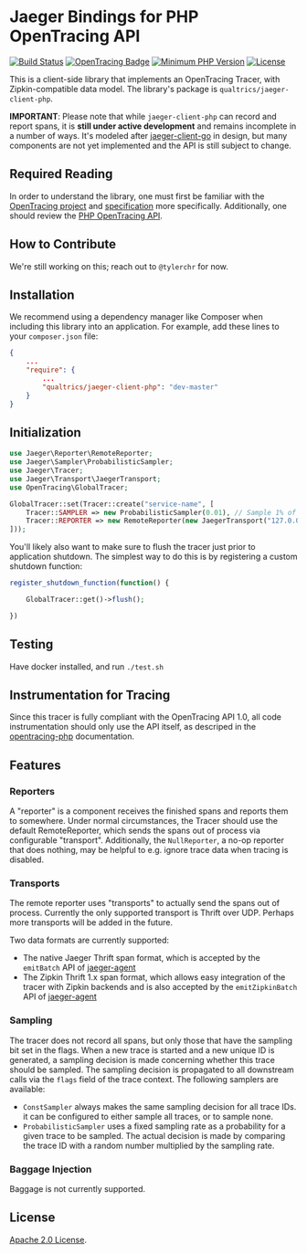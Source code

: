 # Jaeger Bindings for PHP OpenTracing API

[![Build Status](https://travis-ci.org/qualtrics/jaeger-client-php.svg?branch=master)](https://travis-ci.org/qualtrics/jaeger-client-php)
[![OpenTracing Badge](https://img.shields.io/badge/OpenTracing-enabled-blue.svg)](http://opentracing.io)
[![Minimum PHP Version](https://img.shields.io/badge/php-%3E%3D%205.6-8892BF.svg)](https://php.net/)
[![License](https://img.shields.io/badge/License-Apache%202.0-blue.svg)](https://github.com/qualtrics/jaeger-client-php/blob/master/LICENSE)

This is a client-side library that implements an OpenTracing Tracer, with Zipkin-compatible data model. The library's package is `qualtrics/jaeger-client-php`.

**IMPORTANT**: Please note that while `jaeger-client-php` can record and report spans, it is **still under active development** and remains incomplete in a number of ways. It's modeled after [jaeger-client-go](https://github.com/jaegertracing/jaeger-client-go) in design, but many components are not yet implemented and the API is still subject to change.

## Required Reading

In order to understand the library, one must first be familiar with the
[OpenTracing project](http://opentracing.io) and
[specification](http://opentracing.io/documentation/pages/spec.html) more specifically. Additionally, one should review the [PHP OpenTracing API](https://github.com/opentracing/opentracing-php/blob/master/README.md).

## How to Contribute

We're still working on this; reach out to `@tylerchr` for now.

## Installation

We recommend using a dependency manager like Composer when including this library into an application. For example, add these lines to your `composer.json` file:

```json
{
    ...
    "require": {
        ...
        "qualtrics/jaeger-client-php": "dev-master"
    }
}
```

## Initialization

```php
use Jaeger\Reporter\RemoteReporter;
use Jaeger\Sampler\ProbabilisticSampler;
use Jaeger\Tracer;
use Jaeger\Transport\JaegerTransport;
use OpenTracing\GlobalTracer;

GlobalTracer::set(Tracer::create("service-name", [
    Tracer::SAMPLER => new ProbabilisticSampler(0.01), // Sample 1% of requests.
    Tracer::REPORTER => new RemoteReporter(new JaegerTransport("127.0.0.1", "5775")), // Send to jaeger-agent on localhost:5775
]));
```

You'll likely also want to make sure to flush the tracer just prior to application shutdown. The simplest way to do this is by registering a custom shutdown function:

```php
register_shutdown_function(function() {

    GlobalTracer::get()->flush();

})
```

## Testing
Have docker installed, and run `./test.sh`

## Instrumentation for Tracing

Since this tracer is fully compliant with the OpenTracing API 1.0, all code instrumentation should only use the API itself, as descriped in the [opentracing-php](https://github.com/opentracing/opentracing-php) documentation.

## Features

### Reporters

A "reporter" is a component receives the finished spans and reports them to somewhere. Under normal circumstances, the Tracer should use the default RemoteReporter, which sends the spans out of process via configurable "transport". Additionally, the `NullReporter`, a no-op reporter that does nothing, may be helpful to e.g. ignore trace data when tracing is disabled.

### Transports

The remote reporter uses "transports" to actually send the spans out of process. Currently the only supported transport is Thrift over UDP. Perhaps more transports will be added in the future.

Two data formats are currently supported:

- The native Jaeger Thrift span format, which is accepted by the `emitBatch` API of [jaeger-agent](https://github.com/jaegertracing/jaeger/tree/master/cmd/agent)
- The Zipkin Thrift 1.x span format, which allows easy integration of the tracer with Zipkin backends and is also accepted by the `emitZipkinBatch` API of [jaeger-agent](https://github.com/jaegertracing/jaeger/tree/master/cmd/agent)

### Sampling

The tracer does not record all spans, but only those that have the sampling bit set in the flags. When a new trace is started and a new unique ID is generated, a sampling decision is made concerning whether this trace should be sampled. The sampling decision is propagated to all downstream calls via the `flags` field of the trace context. The following samplers are available:

- `ConstSampler` always makes the same sampling decision for all trace IDs. it can be configured to either sample all traces, or to sample none.
- `ProbabilisticSampler` uses a fixed sampling rate as a probability for a given trace to be sampled. The actual decision is made by comparing the trace ID with a random number multiplied by the sampling rate.

### Baggage Injection

Baggage is not currently supported.

## License

[Apache 2.0 License](https://github.com/qualtrics/jaeger-client-php/blob/master/LICENSE).
